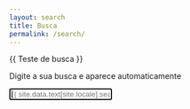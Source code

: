 ```yaml
---
layout: search
title: Busca
permalink: /search/
---
```


{{ Teste de busca }}

Digite a sua busca e aparece automaticamente

<form onsubmit="return false;">
  <input type="input" id="search" class="search-input" placeholder="{{ site.data.text[site.locale].search_placeholder_text | default: 'Enter your search term...' }}" autofocus>
</form>

<div id="results"></div>
